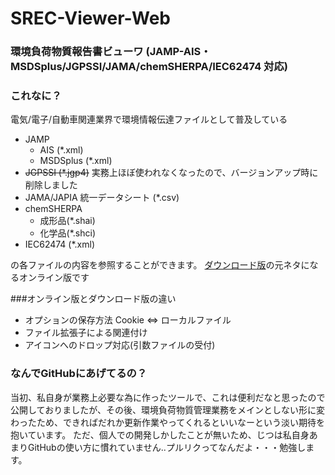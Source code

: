 # SREC-Viewer-Web
### 環境負荷物質報告書ビューワ (JAMP-AIS・MSDSplus/JGPSSI/JAMA/chemSHERPA/IEC62474 対応)

### これなに？
電気/電子/自動車関連業界で環境情報伝達ファイルとして普及している
- JAMP
    - AIS (*.xml)
    - MSDSplus (*.xml)
- ~~JGPSSI (*.jgp4)~~ 実務上ほぼ使われなくなったので、バージョンアップ時に削除しました
- JAMA/JAPIA 統一データシート (*.csv)
- chemSHERPA
    - 成形品(*.shai)
    - 化学品(*.shci)
- IEC62474 (*.xml)

の各ファイルの内容を参照することができます。
[ダウンロード版](https://github.com/satoshiTajima005/SREC_Viewer)の元ネタになるオンライン版です

###オンライン版とダウンロード版の違い
- オプションの保存方法 Cookie <=> ローカルファイル
- ファイル拡張子による関連付け
- アイコンへのドロップ対応(引数ファイルの受付)

### なんでGitHubにあげてるの？
当初、私自身が業務上必要な為に作ったツールで、これは便利だなと思ったので公開しておりましたが、その後、環境負荷物質管理業務をメインとしない形に変わったため、できればだれか更新作業やってくれるといいなーという淡い期待を抱いています。
ただ、個人での開発しかしたことが無いため、じつは私自身あまりGitHubの使い方に慣れていません..プルリクってなんだよ・・・勉強します。

